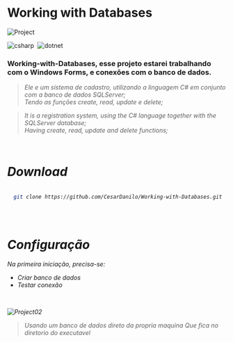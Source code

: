 
# Working with Databases
  
![Project](https://user-images.githubusercontent.com/87550603/171963587-93d255ca-da33-45f8-b8f5-9d66d75450ae.png)
  
![csharp](https://img.shields.io/badge/-Csharp-05122A?style=for-the-badge&logo=csharp)&nbsp; ![dotnet](https://img.shields.io/badge/-dotnet-05122A?style=for-the-badge&logo=dotnet)&nbsp;


### Working-with-Databases, esse projeto estarei trabalhando com o Windows Forms, e conexões com o banco de dados.

><i>Ele e um sistema de cadastro, utilizando a linguagem C# em conjunto com a banco de dados SQLServer;<br> 
>Tendo as funções create, read, update e delete;

><i>It is a registration system, using the C# language together with the SQLServer database;<br>
>Having create, read, update and delete functions;

<br>

# Download 
```sh
  
  git clone https://github.com/CesarDanilo/Working-with-Databases.git
  
```
 <br>

 # Configuração
  
 <i> Na primeira iniciação, precisa-se:
 
 - Criar banco de dados 
 - Testar conexão
 
 <br>
   
![Project02](https://user-images.githubusercontent.com/87550603/173209675-b5911055-a787-4472-a221-f5d8d042c13c.png)
   
> Usando um banco de dados direto da propria maquina
> Que fica no diretorio do executavel


